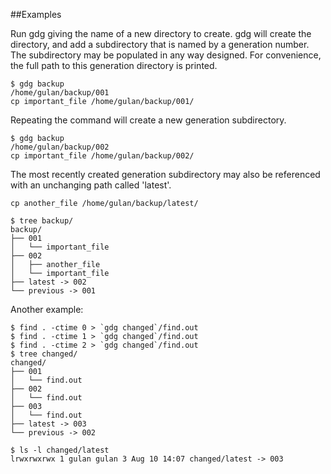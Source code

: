 ##Examples

Run gdg giving the name of a new directory to create. gdg will create
the directory, and add a subdirectory that is named by a generation
number. The subdirectory may be populated in any way designed. For
convenience, the full path to this generation directory is printed.

    $ gdg backup
    /home/gulan/backup/001
    cp important_file /home/gulan/backup/001/

Repeating the command will create a new generation subdirectory.

    $ gdg backup
    /home/gulan/backup/002
    cp important_file /home/gulan/backup/002/

The most recently created generation subdirectory may also be
referenced with an unchanging path called 'latest'.

    cp another_file /home/gulan/backup/latest/

    $ tree backup/
    backup/
    ├── 001
    │   └── important_file
    ├── 002
    │   ├── another_file
    │   └── important_file
    ├── latest -> 002
    └── previous -> 001

Another example:

    $ find . -ctime 0 > `gdg changed`/find.out
    $ find . -ctime 1 > `gdg changed`/find.out
    $ find . -ctime 2 > `gdg changed`/find.out
    $ tree changed/
    changed/
    ├── 001
    │   └── find.out
    ├── 002
    │   └── find.out
    ├── 003
    │   └── find.out
    ├── latest -> 003
    └── previous -> 002
    
    $ ls -l changed/latest
    lrwxrwxrwx 1 gulan gulan 3 Aug 10 14:07 changed/latest -> 003
